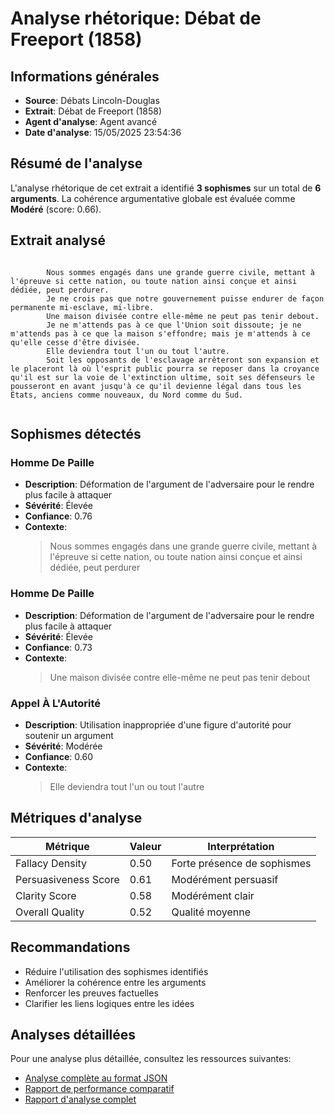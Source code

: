 # Analyse rhétorique: Débat de Freeport (1858)

## Informations générales

- **Source**: Débats Lincoln-Douglas
- **Extrait**: Débat de Freeport (1858)
- **Agent d'analyse**: Agent avancé
- **Date d'analyse**: 15/05/2025 23:54:36

## Résumé de l'analyse

L'analyse rhétorique de cet extrait a identifié **3 sophismes** sur un total de **6 arguments**. 
La cohérence argumentative globale est évaluée comme **Modéré** 
(score: 0.66).

## Extrait analysé

```

        Nous sommes engagés dans une grande guerre civile, mettant à l'épreuve si cette nation, ou toute nation ainsi conçue et ainsi dédiée, peut perdurer.
        Je ne crois pas que notre gouvernement puisse endurer de façon permanente mi-esclave, mi-libre.
        Une maison divisée contre elle-même ne peut pas tenir debout.
        Je ne m'attends pas à ce que l'Union soit dissoute; je ne m'attends pas à ce que la maison s'effondre; mais je m'attends à ce qu'elle cesse d'être divisée.
        Elle deviendra tout l'un ou tout l'autre.
        Soit les opposants de l'esclavage arrêteront son expansion et le placeront là où l'esprit public pourra se reposer dans la croyance qu'il est sur la voie de l'extinction ultime, soit ses défenseurs le pousseront en avant jusqu'à ce qu'il devienne légal dans tous les États, anciens comme nouveaux, du Nord comme du Sud.
        
```

## Sophismes détectés

### Homme De Paille

- **Description**: Déformation de l'argument de l'adversaire pour le rendre plus facile à attaquer
- **Sévérité**: Élevée
- **Confiance**: 0.76
- **Contexte**: 
  > Nous sommes engagés dans une grande guerre civile, mettant à l'épreuve si cette nation, ou toute nation ainsi conçue et ainsi dédiée, peut perdurer

### Homme De Paille

- **Description**: Déformation de l'argument de l'adversaire pour le rendre plus facile à attaquer
- **Sévérité**: Élevée
- **Confiance**: 0.73
- **Contexte**: 
  > Une maison divisée contre elle-même ne peut pas tenir debout

### Appel À L'Autorité

- **Description**: Utilisation inappropriée d'une figure d'autorité pour soutenir un argument
- **Sévérité**: Modérée
- **Confiance**: 0.60
- **Contexte**: 
  > Elle deviendra tout l'un ou tout l'autre

## Métriques d'analyse

| Métrique | Valeur | Interprétation |
|----------|--------|----------------|
| Fallacy Density | 0.50 | Forte présence de sophismes |
| Persuasiveness Score | 0.61 | Modérément persuasif |
| Clarity Score | 0.58 | Modérément clair |
| Overall Quality | 0.52 | Qualité moyenne |

## Recommandations

- Réduire l'utilisation des sophismes identifiés
- Améliorer la cohérence entre les arguments
- Renforcer les preuves factuelles
- Clarifier les liens logiques entre les idées

## Analyses détaillées

Pour une analyse plus détaillée, consultez les ressources suivantes:

- [Analyse complète au format JSON](../rhetorical_analysis_20250515_235436.json)
- [Rapport de performance comparatif](../performance_comparison/rapport_performance.md)
- [Rapport d'analyse complet](../comprehensive_report/rapport_analyse_complet.md)

